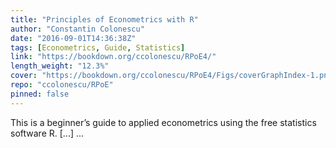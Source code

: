 ```yaml
---
title: "Principles of Econometrics with R"
author: "Constantin Colonescu"
date: "2016-09-01T14:36:38Z"
tags: [Econometrics, Guide, Statistics]
link: "https://bookdown.org/ccolonescu/RPoE4/"
length_weight: "12.3%"
cover: "https://bookdown.org/ccolonescu/RPoE4/Figs/coverGraphIndex-1.png"
repo: "ccolonescu/RPoE"
pinned: false
---
```


This is a beginner’s guide to applied econometrics using the free statistics software R. [...]  ...
